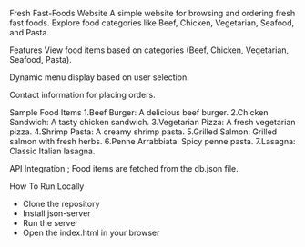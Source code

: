 Fresh Fast-Foods Website
A simple website for browsing and ordering fresh fast foods. Explore food categories like Beef, Chicken, Vegetarian, Seafood, and Pasta.

Features
View food items based on categories (Beef, Chicken, Vegetarian, Seafood, Pasta).

Dynamic menu display based on user selection.

Contact information for placing orders.

Sample Food Items
1.Beef Burger: A delicious beef burger.
2.Chicken Sandwich: A tasty chicken sandwich.
3.Vegetarian Pizza: A fresh vegetarian pizza.
4.Shrimp Pasta: A creamy shrimp pasta.
5.Grilled Salmon: Grilled salmon with fresh herbs.
6.Penne Arrabbiata: Spicy penne pasta.
7.Lasagna: Classic Italian lasagna.

API Integration ; Food items are fetched from the db.json file.

How To Run Locally
- Clone the repository
- Install json-server
- Run the server
- Open the index.html in your browser


